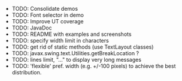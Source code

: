 * TODO: Consolidate demos
* TODO: Font selector in demo
* TODO: Improve UT coverage
* TODO: JavaDoc
* TODO: README with examples and screenshots
* TODO: specify width limit in characters
* TODO: get rid of static methods (use TextLayout classes)
* TODO: javax.swing.text.Utilities.getBreakLocation ?
* TODO: lines limit, "..." to display very long messages
* TODO: 'flexible' pref. width (e.g. +/-100 pixels) to achieve the best distribution.
